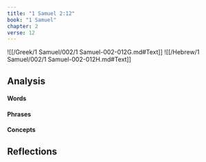 ```yaml
---
title: "1 Samuel 2:12"
book: "1 Samuel"
chapter: 2
verse: 12
---
```

![[/Greek/1 Samuel/002/1 Samuel-002-012G.md#Text]]
![[/Hebrew/1 Samuel/002/1 Samuel-002-012H.md#Text]]

## Analysis

#### Words

#### Phrases

#### Concepts

## Reflections

